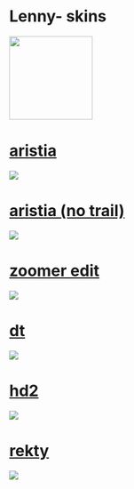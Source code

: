 # Lenny- skins
<p>
<a href="https://osu.ppy.sh/users/4108547">
  <img src="https://a.ppy.sh/12538697"  
       width="150"
       height="150"></a>
</p>

# [aristia](https://lenny-hyphen.s-ul.eu/ZDdJSFDY)
[![](https://i.ibb.co/BTcDzWN/screenshot284.jpg)](https://lenny-hyphen.s-ul.eu/ZDdJSFDY)

# [aristia (no trail)](https://lenny-hyphen.s-ul.eu/WjL1Pga2)
[![](https://i.ibb.co/x2vKR07/screenshot285.jpg)](https://lenny-hyphen.s-ul.eu/ZDdJSFDY)

# [zoomer edit](https://lenny-hyphen.s-ul.eu/ovGEvPhI)
[![](https://i.ibb.co/zmnh8pt/screenshot291.jpg)](https://lenny-hyphen.s-ul.eu/ovGEvPhI)

# [dt](https://lenny-hyphen.s-ul.eu/StFR5p5U)
[![](https://i.ibb.co/YjQ7sCD/screenshot292.jpg)](https://lenny-hyphen.s-ul.eu/StFR5p5U)

# [hd2](https://lenny-hyphen.s-ul.eu/FM3mjDKd)
[![](https://i.ibb.co/5TFYxzC/screenshot293.jpg)](https://lenny-hyphen.s-ul.eu/FM3mjDKd)

# [rekty](https://lenny-hyphen.s-ul.eu/i8Mv9NIB)
[![](https://i.ibb.co/v1MtnVB/screenshot294.jpg)](https://lenny-hyphen.s-ul.eu/i8Mv9NIB)


